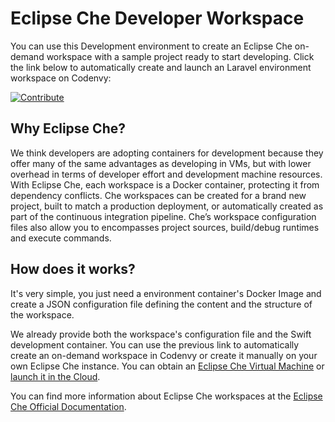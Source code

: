 # Eclipse Che Developer Workspace
You can use this Development environment to create an Eclipse Che on-demand workspace with a sample project ready to start developing. Click the link below to automatically create and launch an Laravel environment workspace on Codenvy:

[![Contribute](http://beta.codenvy.com/factory/resources/codenvy-contribute.svg)](https://beta.codenvy.com/f/?url=https%3A%2F%2Fgithub.com%2Fbitnami%2Fbitnami-docker-laravel%2Ftree%2Fche)

## Why Eclipse Che?
We think developers are adopting containers for development because they offer many of the same advantages as developing in VMs, but with lower overhead in terms of developer effort and development machine resources. With Eclipse Che, each workspace is a Docker container, protecting it from dependency conflicts. Che workspaces can be created for a brand new project, built to match a production deployment, or automatically created as part of the continuous integration pipeline. Che’s workspace configuration files also allow you to encompasses project sources, build/debug runtimes and execute commands.

## How does it works?
It's very simple, you just need a environment container's Docker Image and create a JSON configuration file defining the content and the structure of the workspace. 

We already provide both the workspace's configuration file and the Swift development container. You can use the previous link to automatically create an on-demand workspace in Codenvy or create it manually on your own Eclipse Che instance. You can obtain an [Eclipse Che Virtual Machine](https://bitnami.com/stack/eclipse-che) or [launch it in the Cloud](https://bitnami.com/stack/eclipse-che/cloud).

You can find more information about Eclipse Che workspaces at the [Eclipse Che Official Documentation](https://eclipse-che.readme.io/docs/introduction).
